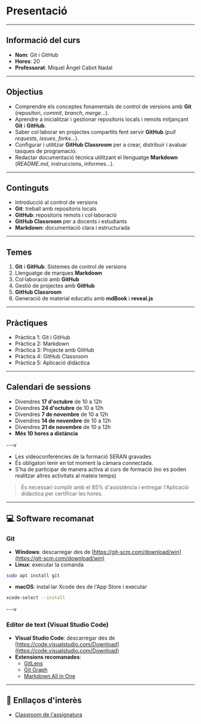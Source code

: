 # Presentació

---

## Informació del curs

- **Nom**: Git i GitHub
- **Hores**: 20
- **Professorat**: Miquel Àngel Cabot Nadal

---

## Objectius

- Comprendre els conceptes fonamentals de control de versions amb **Git** (repositori, _commit_, _branch_, _merge_...).
- Aprendre a inicialitzar i gestionar repositoris locals i remots mitjançant **Git** i **GitHub**.
- Saber col·laborar en projectes compartits fent servir **GitHub** (_pull requests_, _issues_, _forks_...).
- Configurar i utilitzar **GitHub Classroom** per a crear, distribuir i avaluar tasques de programació.
- Redactar documentació tècnica utilitzant el llenguatge **Markdown** (_README.md_, instruccions, informes...).


---

## Continguts

- Introducció al control de versions
- **Git**: treball amb repositoris locals
- **GitHub**: repositoris remots i col·laboració
- **GitHub Classroom** per a docents i estudiants
- **Markdown**: documentació clara i estructurada

---

## Temes

1. **Git** i **GitHub**. Sistemes de control de versions
2. Llenguatge de marques **Markdown**
3. Col·laboració amb **GitHub**
4. Gestió de projectes amb **GitHub**
5. **GitHub Classroom**
6. Generació de material educatiu amb **mdBook** i **reveal.js**

---

## Pràctiques

- Pràctica 1: Git i GitHub
- Pràctica 2: Markdown
- Pràctica 3: Projecte amb GitHub
- Pràctica 4: GitHub Classroom
- Pràctica 5: Aplicació didàctica

---

## Calendari de sessions

- Divendres **17 d'octubre** de 10 a 12h
- Divendres **24 d'octubre** de 10 a 12h
- Divendres **7 de novembre** de 10 a 12h
- Divendres **14 de novembre** de 10 a 12h
- Divendres **21 de novembre** de 10 a 12h
- **Més 10 hores a distància**

---v

- Les videoconferències de la formació  SERAN gravades
- És obligatori tenir en tot moment la càmara connectada.
- S'ha de participar de manera activa al curs de formació (no es poden realitzar altres activitats al mateix temps)

> És necessari complir amb el 85% d'assistència i entregar l'Aplicació didàctica per certificar les hores.

---

## 💻 Software recomanat

### Git

- **Windows**: descarregar des de [https://git-scm.com/download/win](https://git-scm.com/download/win)
- **Linux**: executar la comanda

```sh
sudo apt install git
```

- **macOS**: instal·lar Xcode des de l'App Store i executar

```sh
xcode-select --install
```

---v

### Editor de text (Visual Studio Code)

- **Visual Studio Code**: descarregar des de [https://code.visualstudio.com/Download](https://code.visualstudio.com/Download)
- **Extensions recomanades**:
  - [GitLens](https://marketplace.visualstudio.com/items?itemName=eamodio.gitlens)
  - [Git Graph](https://marketplace.visualstudio.com/items?itemName=mhutchie.git-graph)
  - [Markdown All in One](https://marketplace.visualstudio.com/items?itemName=yzhang.markdown-all-in-one)

---

## 🔗 Enllaços d'interès

- [Classroom de l'assignatura](https://classroom.google.com/c/NzcwMTA5NTY4NjE1)

